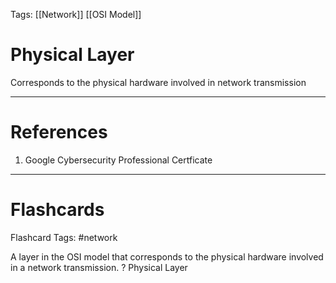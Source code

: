 Tags: [[Network]] [[OSI Model]]
# Physical Layer

Corresponds to the physical hardware involved in network transmission

---
# References

1. Google Cybersecurity Professional Certficate

---
# Flashcards

Flashcard Tags: #network 

A layer in the OSI model that corresponds to the physical hardware involved in a network transmission.
?
Physical Layer
<!--SR:!2024-05-18,14,290-->